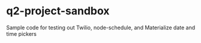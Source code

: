 # q2-project-sandbox
Sample code for testing out Twilio, node-schedule, and Materialize date and time pickers
